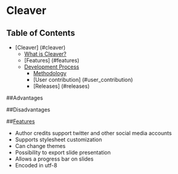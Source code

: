 # Cleaver

## Table of Contents
* [Cleaver] (#cleaver)
    * [What is Cleaver?](#intro)
    * [Features] (#features)
    * [Development Process](#development)
        * [Methodology](#methodology)
        * [User contribution] (#user_contribution)
        * [Releases] (#releases)
		

##Advantages 

##Disadvantages


##[Features](#features)
* Author credits support twitter and other social media accounts
* Supports stylesheet customization
* Can change themes
* Possibility to export slide presentation
* Allows a progress bar on slides
* Encoded in utf-8